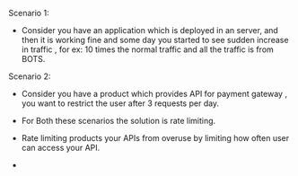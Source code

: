 
Scenario 1:
* Consider you have an application which is deployed in an server, and then it is working fine and some day you started to see sudden
  increase in traffic , for ex: 10 times the normal traffic and all the traffic is from BOTS.

Scenario 2:
* Consider you have a product which provides API for payment gateway , you want to restrict the user after 3 requests per day.

* For Both these scenarios the solution is rate limiting.
* Rate limiting products your APIs from overuse by limiting how often user can access your API.
* 